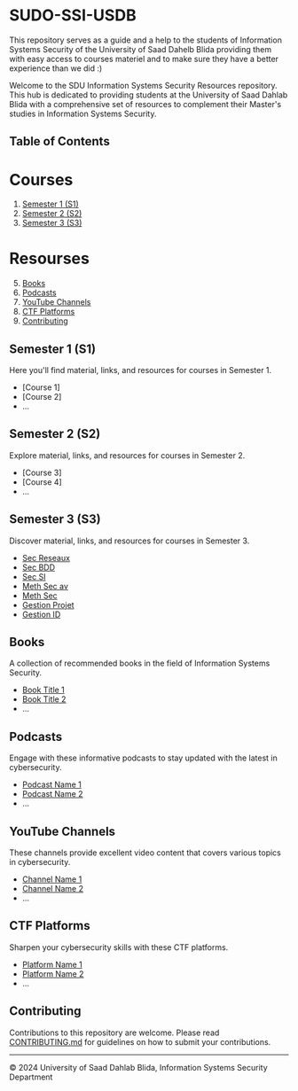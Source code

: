 # SUDO-SSI-USDB
This repository serves as a guide and a help to the students of Information Systems Security of the University of Saad Dahelb Blida providing them with easy access to courses materiel and to make sure they have a better experience than we did :) 


Welcome to the SDU Information Systems Security Resources repository. This hub is dedicated to providing students at the University of Saad Dahlab Blida with a comprehensive set of resources to complement their Master's studies in Information Systems Security.

## Table of Contents
# Courses

1. [Semester 1 (S1)](#semester-1-s1)
2. [Semester 2 (S2)](#semester-2-s2)
3. [Semester 3 (S3)](#semester-3-s3)
   
# Resourses

5. [Books](#books)
6. [Podcasts](#podcasts)
7. [YouTube Channels](#youtube-channels)
8. [CTF Platforms](#ctf-platforms)
9. [Contributing](#contributing)

## Semester 1 (S1)

Here you'll find material, links, and resources for courses in Semester 1.

- [Course 1]
- [Course 2]
- ...

## Semester 2 (S2)

Explore material, links, and resources for courses in Semester 2.

- [Course 3]
- [Course 4]
- ...

## Semester 3 (S3)

Discover material, links, and resources for courses in Semester 3.

- [Sec Reseaux](https://drive.google.com/drive/folders/1O0mMuc-XQT_dUFakWZF24bZ6grJQuQC2)
- [Sec BDD](https://drive.google.com/drive/folders/1O0mMuc-XQT_dUFakWZF24bZ6grJQuQC2)
- [Sec SI](https://drive.google.com/drive/folders/1O0mMuc-XQT_dUFakWZF24bZ6grJQuQC2)
- [Meth Sec av](https://drive.google.com/drive/folders/1O0mMuc-XQT_dUFakWZF24bZ6grJQuQC2)
- [Meth Sec](https://drive.google.com/drive/folders/1O0mMuc-XQT_dUFakWZF24bZ6grJQuQC2)
- [Gestion Projet](https://drive.google.com/drive/folders/1O0mMuc-XQT_dUFakWZF24bZ6grJQuQC2)
- [Gestion ID](https://drive.google.com/drive/folders/1O0mMuc-XQT_dUFakWZF24bZ6grJQuQC2)


## Books

A collection of recommended books in the field of Information Systems Security.

- [Book Title 1](link)
- [Book Title 2](link)
- ...

## Podcasts

Engage with these informative podcasts to stay updated with the latest in cybersecurity.

- [Podcast Name 1](link)
- [Podcast Name 2](link)
- ...

## YouTube Channels

These channels provide excellent video content that covers various topics in cybersecurity.

- [Channel Name 1](link)
- [Channel Name 2](link)
- ...

## CTF Platforms

Sharpen your cybersecurity skills with these CTF platforms.

- [Platform Name 1](link)
- [Platform Name 2](link)
- ...

## Contributing

Contributions to this repository are welcome. Please read [CONTRIBUTING.md](CONTRIBUTING.md) for guidelines on how to submit your contributions.

---

© 2024 University of Saad Dahlab Blida, Information Systems Security Department
